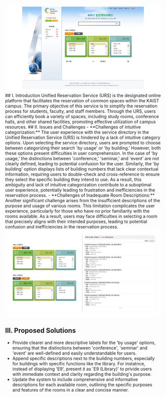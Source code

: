 <img src="/assets/urs1.png">
## I. Introduction
Unified Reservation Service (URS) is the designated online platform that facilitates the reservation of common spaces within the KAIST campus. The primary objective of this service is to simplify the reservation process for students, faculty, and staff members. Through the URS, users can efficiently book a variety of spaces, including study rooms, conference halls, and other shared facilities, promoting effective utilization of campus resources. 
## II. Issues and Challenges
- **Challenges of intuitive categorization:** The user experience with the service directory in the Unified Reservation Service (URS) is hindered by a lack of intuitive category options. Upon selecting the service directory, users are prompted to choose between categorizing their search 'by usage' or 'by building.' However, both these options present difficulties in user comprehension. In the case of 'by usage,' the distinctions between 'conference,' 'seminar,' and 'event' are not clearly defined, leading to potential confusion for the user. Similarly, the 'by building' option displays lists of building numbers that lack clear contextual information, requiring users to double-check and cross-reference to ensure they select the specific building they intend to use. As a result, this ambiguity and lack of intuitive categorization contribute to a suboptimal user experience, potentially leading to frustration and inefficiencies in the reservation process.
- **Challenges of Inadequate Room Descriptions:** Another significant challenge arises from the insufficient descriptions of the purpose and usage of various rooms. This limitation complicates the user experience, particularly for those who have no prior familiarity with the rooms available. As a result, users may face difficulties in selecting a room that precisely aligns with their intended purposes, leading to potential confusion and inefficiencies in the reservation process.
<img src="/assets/urs2.png">

## III. Proposed Solutions
- Provide clearer and more descriptive labels for the 'by usage' options, ensuring that the distinctions between 'conference', 'seminar' and 'event' are well-defined and easily understandable for users. 
- Append specific descriptions next to the building numbers, especially for buildings with specific functions like the library. For instatnce, instead of displaying 'E9', present it as 'E9 (Library)' to privide users with immediate context and clarity regarding the building's purpose. 
- Update the system to include comprehensive and informative descriptions for each available room, outlining the specific purposes and features of the rooms in a clear and concise manner.

